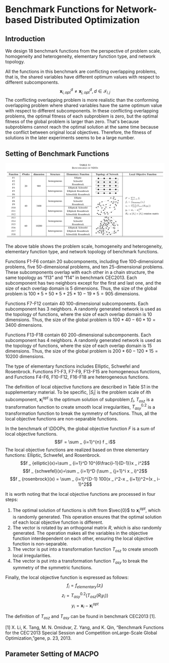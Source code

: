 # Benchmark Functions for Network-based Distributed Optimization

## Introduction

We design 18 benchmark functions from the perspective of problem scale, homogeneity and heterogeneity, elementary function type, and network topology. 

All the functions in this benchmark are conflicting overlapping problems, that is, the shared variables have different optimum values with respect to different subcomponents. 
$$\boldsymbol{x} _ {i,opt}^d \neq \boldsymbol{x} _ {j,opt}^d, d\in \mathcal{I} _ {i,j}$$
The conflicting overlapping problem is more realistic than the conforming overlapping problem where shared variables have the same optimum value with respect to different subcomponents. In these conflicting overlapping problems, the optimal fitness of each subproblem is zero, but the optimal fitness of the global problem is larger than zero. That's because subproblems cannot reach the optimal solution at the same time because the conflict between original local objectives. Therefore, the fitness of solutions in the later experiments seems to be a large number.


## Setting of Benchmark Functions

![image-20221104163605679](.\img\image-20221104163605679.png)

The above table shows the problem scale, homogeneity and heterogeneity, elementary function type, and network topology of benchmark functions. 

Functions F1-F6 contain 20 subcomponents, including five 100-dimensional problems, five 50-dimensional problems, and ten 25-dimensional problems. These subcomponents overlap with each other in a chain structure, the same topology as “f13” and “f14” in benchmark CEC2013. Each subcomponent has two neighbors except for the first and last one, and the size of each overlap domain is 5 dimensions. Thus, the size of the global problem is $100 * 5+50 * 5+25 * 10-19 * 5=905$ dimensions.

Functions F7-F12 contain 40 100-dimensional subcomponents. Each subcomponent has 3 neighbors. A randomly generated network is used as the topology of functions, where the size of each overlap domain is 10 dimensions. Thus, the size of the global problem is $100 * 40-60 * 10 =3400$ dimensions.

Functions F13-F18 contain 60 200-dimensional subcomponents. Each subcomponent has 4 neighbors. A randomly generated network is used as the topology of functions, where the size of each overlap domain is 15 dimensions. Thus, the size of the global problem is $200 * 60-120 * 15 =10200$ dimensions.

The type of elementary functions includes Elliptic, Schwefel and Rosenbrock. Functions F1-F3, F7-F9, F13-F15 are homogeneous functions, and Functions F4-F6, F10-F12, F16-F18 are heterogeneous functions. 

The definition of local objective functions are described in Table S1 in the supplementary material. To be specific, $|S _ i|$ is the problem scale of $i$th subcomponent, $\boldsymbol{x} _ i^{opt}$ is the optimum solution of subproblem $f _ i$, $T _ {osz}$ is a transformation function to create smooth local irregularities, $T _ {asy}^{0.2}$ is a transformation function to break the symmetry of functions. Thus, all the local objective functions are non-separable functions. 

In the benchmark of \DDOPs, the global objective function $F$ is a sum of local objective functions.
$$F = \sum _ {i=1}^{n} f _ i$$
The local objective functions are realized based on three elementary functions: Elliptic, Schwefel, and Rosenbrock.
$$f _ {elliptic}(x)=\sum _ {i=1}^D 10^{6\frac{i-1}{D-1}}x _ i^2$$
$$f _ {schwefel}(x)=\sum _ {i=1}^D (\sum _ {j=1}^i x _ i)^2$$
$$f _ {rosenbrock}(x) = \sum _ {i=1}^{D-1} 100(x _ i^2-x _ {i+1})^2+(x _ i-1)^2$$

It is worth noting that the local objective functions are processed in four steps:

1. The optimal solution of functions is shift from $\vec{0}$ to $\boldsymbol{x} _ i^{opt}$, which is randomly generated. This operation ensures that the optimal solution of each local objective function is different. 
2. The vector is rotated by an orthogonal matrix $R$, which is also randomly generated. The operation makes all the variables in the objective function interdependent on each other, ensuring the local objective function is non-separable.
3. The vector is put into a transformation function $T _ {osz}$ to create smooth local irregularities. 
4. The vector is put into a transformation function $T _ {asy}$ to break the symmetry of the symmetric functions.


Finally, the local objective function is expressed as follows:
$$f _ i=f _ {elementary}(z _ i)$$
$$z _ i=T _ {asy}^{0.2}(T _ {osz}(R _ iy _ i))$$
$$y _ i=\boldsymbol{x} _ i-\boldsymbol{x} _ i^{opt}$$

The definition of $T _ {osz}$ and $T _ {asy}$ can be found in benchmark CEC2013 [1].

[1] X.  Li,  K.  Tang,  M.  N.  Omidvar,  Z.  Yang,  and  K.  Qin,  “Benchmark  Functions  for  the  CEC’2013  Special  Session  and  Competition  onLarge-Scale Global Optimization,”gene, p. 23, 2013.

## Parameter Setting of MACPO

